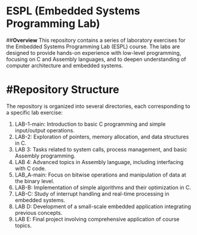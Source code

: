 
# **ESPL (Embedded Systems Programming Lab)**
##**Overview**
This repository contains a series of laboratory exercises for the Embedded Systems Programming Lab (ESPL) course. The labs are designed to provide hands-on experience with low-level programming, focusing on C and Assembly languages, and to deepen understanding of computer architecture and embedded systems.

# #**Repository Structure**
The repository is organized into several directories, each corresponding to a specific lab exercise:<br>

1. LAB-1-main: Introduction to basic C programming and simple input/output operations.<br>
2. LAB-2: Exploration of pointers, memory allocation, and data structures in C.<br>
3. LAB 3: Tasks related to system calls, process management, and basic Assembly programming.<br>
4. LAB 4: Advanced topics in Assembly language, including interfacing with C code.<br>
5. LAB_A-main: Focus on bitwise operations and manipulation of data at the binary level.<br>
6. LAB-B: Implementation of simple algorithms and their optimization in C.<br>
7. LAB-C: Study of interrupt handling and real-time processing in embedded systems.<br>
8. LAB D: Development of a small-scale embedded application integrating previous concepts.<br>
9. LAB E: Final project involving comprehensive application of course topics.<br>
